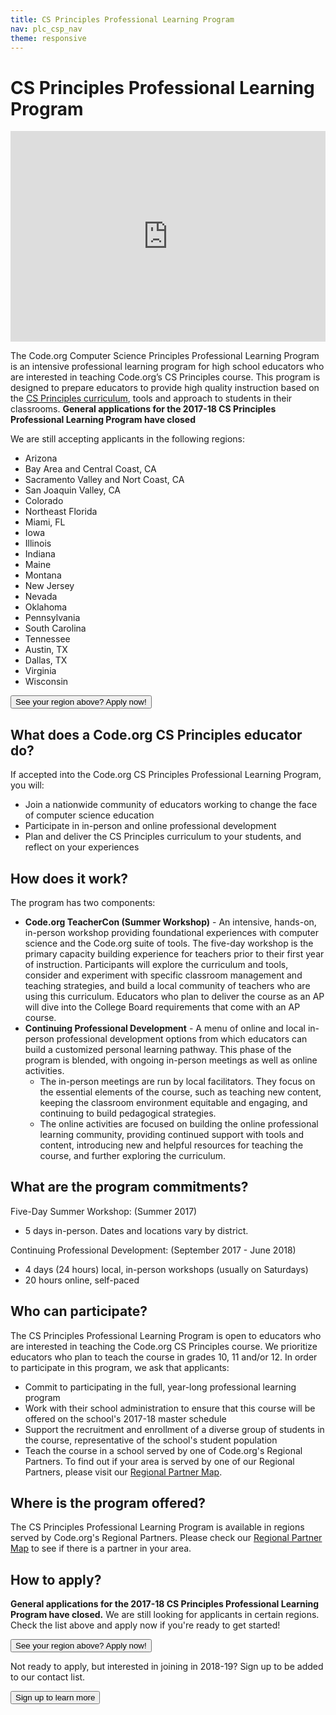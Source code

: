 ```yaml
---
title: CS Principles Professional Learning Program
nav: plc_csp_nav
theme: responsive
---
```

# CS Principles Professional Learning Program

<iframe style="max-width: 100%" width="600" height="337" src="https://www.youtube.com/embed/DMr1iFYacGQ" frameborder="0" allowfullscreen></iframe>
<br />

The Code.org Computer Science Principles Professional Learning Program is an intensive professional learning program for high school educators who are interested in teaching Code.org’s CS Principles course. This program is designed to prepare educators to provide high quality instruction based on the [CS Principles curriculum](/educate/csp), tools and approach to students in their classrooms. **General applications for the 2017-18 CS Principles Professional Learning Program have closed** 

We are still accepting applicants in the following regions:

* Arizona
* Bay Area and Central Coast, CA
* Sacramento Valley and Nort Coast, CA
* San Joaquin Valley, CA
* Colorado
* Northeast Florida
* Miami, FL
* Iowa
* Illinois
* Indiana
* Maine
* Montana
* New Jersey
* Nevada
* Oklahoma
* Pennsylvania
* South Carolina
* Tennessee
* Austin, TX
* Dallas, TX
* Virginia
* Wisconsin

[<button>See your region above? Apply now!</button>](/educate/professional-learning/cs-principles-apply)

## What does a Code.org CS Principles educator do?
If accepted into the Code.org CS Principles Professional Learning Program, you will:

- Join a nationwide community of educators working to change the face of computer science education 
- Participate in in-person and online professional development
- Plan and deliver the CS Principles curriculum to your students, and reflect on your experiences 


## <a name="components"></a>How does it work?
The program has two components: 

- **Code.org TeacherCon (Summer Workshop)** - An intensive, hands-on, in-person workshop providing foundational experiences with computer science and the Code.org suite of tools. The five-day workshop is the primary capacity building experience for teachers prior to their first year of instruction. Participants will explore the curriculum and tools, consider and experiment with specific classroom management and teaching strategies, and build a local community of teachers who are using this curriculum. Educators who plan to deliver the course as an AP will dive into the College Board requirements that come with an AP course.
- **Continuing Professional Development** - A menu of online and local in-person professional development options from which educators can build a customized personal learning pathway. This phase of the program is blended, with ongoing in-person meetings as well as online activities.
  - The in-person meetings are run by local facilitators. They focus on the essential elements of the course, such as teaching new content, keeping the classroom environment equitable and engaging, and continuing to build pedagogical strategies.
  - The online activities are focused on building the online professional learning community, providing continued support with tools and content, introducing new and helpful resources for teaching the course, and further exploring the curriculum.


## <a name="commitments"></a>What are the program commitments?

Five-Day Summer Workshop: (Summer 2017)

- 5 days in-person. Dates and locations vary by district.

Continuing Professional Development: (September 2017 - June 2018)

- 4 days (24 hours) local, in-person workshops (usually on Saturdays)
- 20 hours online, self-paced


## <a name="participate"></a>Who can participate?

The CS Principles Professional Learning Program is open to educators who are interested in teaching the Code.org CS Principles course. We prioritize educators who plan to teach the course in grades 10, 11 and/or 12. In order to participate in this program, we ask that applicants:

* Commit to participating in the full, year-long professional learning program
* Work with their school administration to ensure that this course will be offered on the school's 2017-18 master schedule
* Support the recruitment and enrollment of a diverse group of students in the course, representative of the school's student population
* Teach the course in a school served by one of Code.org's Regional Partners. To find out if your area is served by one of our Regional Partners, please visit our  [Regional Partner Map](https://code.org/educate/professional-learning-partner/partners).


## <a name="locations"></a>Where is the program offered?

The CS Principles Professional Learning Program is available in regions served by Code.org's Regional Partners. Please check our [Regional Partner Map](https://code.org/educate/regional-partner/partners) to see if there is a partner in your area.

## <a name="apply"></a>How to apply?

**General applications for the 2017-18 CS Principles Professional Learning Program have closed.** We are still looking for applicants in certain regions. Check the list above and apply now if you're ready to get started! 

[<button>See your region above? Apply now!</button>](/educate/professional-learning/cs-principles-apply)

Not ready to apply, but interested in joining in 2018-19? Sign up to be added to our contact list. 

[<button>Sign up to learn more</button>](https://goo.gl/forms/jBWAHg5jvEV8lSV52)
